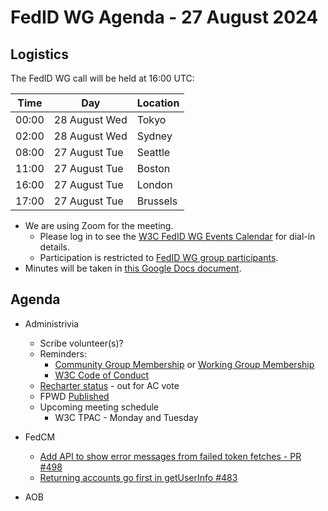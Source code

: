 # FedID WG Agenda - 27 August 2024

## Logistics

The FedID WG call will be held at 16:00 UTC:

| Time         | Day    | Location      |
| ------------ | ------ | ------------- |
| 00:00 | 28 August Wed | Tokyo         |
| 02:00 | 28 August Wed | Sydney        |
| 08:00 | 27 August Tue | Seattle       |
| 11:00 | 27 August Tue | Boston        |
| 16:00 | 27 August Tue | London        |
| 17:00 | 27 August Tue | Brussels      |


* We are using Zoom for the meeting.
    * Please log in to see the [W3C FedID WG Events Calendar](https://www.w3.org/groups/wg/fedid/calendar/) for dial-in details. 
    * Participation is restricted to [FedID WG group participants](https://www.w3.org/groups/wg/fedid/participants/).
* Minutes will be taken in [this Google Docs document](https://docs.google.com/document/d/1sXG7AdDO61nMSyO9Z3eic5aCTyRfJmwmKGl4yrNrL0k/edit).


## Agenda

* Administrivia
  * Scribe volunteer(s)?
  * Reminders: 
     * [Community Group Membership](https://www.w3.org/community/fed-id/) or [Working Group Membership](https://www.w3.org/groups/wg/fedid/)
     * [W3C Code of Conduct](https://www.w3.org/policies/code-of-conduct/)
  * [Recharter status](https://www.w3.org/2024/07/wg-fedid-charter.html) - out for AC vote
  * FPWD [Published](https://www.w3.org/TR/fedcm/)
  * Upcoming meeting schedule
     * W3C TPAC - Monday and Tuesday
 
* FedCM
  * [Add API to show error messages from failed token fetches - PR #498](https://github.com/w3c-fedid/FedCM/pull/498)
  * [ Returning accounts go first in getUserInfo #483](https://github.com/w3c-fedid/FedCM/pull/483)

* AOB
 
